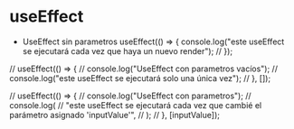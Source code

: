 # useEffect

- UseEffect sin parametros useEffect(() => { console.log("este useEffect se
  ejecutará cada vez que haya un nuevo render"); // });

// useEffect(() => { // console.log("UseEffect con parametros vacíos"); //
console.log("este useEffect se ejecutará solo una única vez"); // }, []);

// useEffect(() => { // console.log("UseEffect con parametros"); // console.log(
// "este useEffect se ejecutará cada vez que cambié el parámetro asignado
'inputValue'", // ); // }, [inputValue]);
